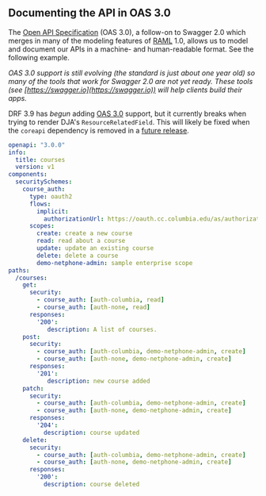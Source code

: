 ## Documenting the API in OAS 3.0

The [Open API Specification](https://github.com/OAI/OpenAPI-Specification/versions/3.0.0.md)
(OAS 3.0), a follow-on to Swagger 2.0 which merges in many of the
modeling features of
[RAML](https://raml.org/)
1.0, allows us to model and document our APIs
in a machine- and human-readable format. See the following example.

*OAS 3.0 support is still evolving (the standard is just about one year
old) so many of the tools that work for Swagger 2.0 are not yet ready.
These tools (see [https://swagger.io](https://swagger.io))
will help clients build their apps.*

DRF 3.9 has _begun_ adding
[OAS 3.0](https://www.django-rest-framework.org/community/3.9-announcement/#built-in-openapi-schema-support)
support, but it currently breaks when trying to render DJA's `ResourceRelatedField`.
This will likely be fixed when the `coreapi` dependency is removed in a
[future release](https://www.django-rest-framework.org/community/3.9-announcement/#whats-next).

```yaml
openapi: "3.0.0"
info:
  title: courses
  version: v1
components:
  securitySchemes:
    course_auth:
      type: oauth2
      flows:
        implicit:
          authorizationUrl: https://oauth.cc.columbia.edu/as/authorization.oauth2
      scopes:
        create: create a new course
        read: read about a course
        update: update an existing course
        delete: delete a course
        demo-netphone-admin: sample enterprise scope
paths:
  /courses:
    get:
      security:
        - course_auth: [auth-columbia, read]
        - course_auth: [auth-none, read]
      responses:
        '200':
           description: A list of courses.
    post:
      security:
        - course_auth: [auth-columbia, demo-netphone-admin, create]
        - course_auth: [auth-none, demo-netphone-admin, create]
      responses:
        '201':
           description: new course added
    patch:
      security:
        - course_auth: [auth-columbia, demo-netphone-admin, create]
        - course_auth: [auth-none, demo-netphone-admin, create]
      responses:
        '204':
          description: course updated
    delete:
      security:
        - course_auth: [auth-columbia, demo-netphone-admin, create]
        - course_auth: [auth-none, demo-netphone-admin, create]
      responses:
        '200':
          description: course deleted
```

